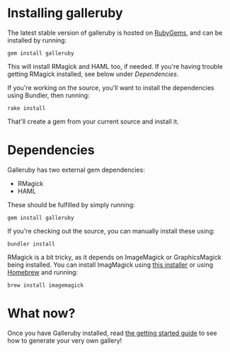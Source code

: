 Installing galleruby
====================

The latest stable version of galleruby is hosted on [RubyGems][rubygems], and
can be installed by running:

    gem install galleruby

This will install RMagick and HAML too, if needed. If you're having trouble
getting RMagick installed, see below under *Dependencies*.

If you're working on the source, you'll want to install the dependencies using
Bundler, then running:

    rake install

That'll create a gem from your current source and install it.

Dependencies
============

Galleruby has two external gem dependencies:

* RMagick
* HAML

These should be fulfilled by simply running:

    gem install galleruby

If you're checking out the source, you can manually install these using:

    bundler install

RMagick is a bit tricky, as it depends on ImageMagick or GraphicsMagick being
installed. You can install ImagMagick using [this installer][magick-installer]
or using [Homebrew][homebrew] and running:

    brew install imagemagick

What now?
=========

Once you have Galleruby installed, read [the getting started guide][guide] to
see how to generate your very own gallery!

[magick-installer]: https://github.com/maddox/magick-installer
[homebrew]: https://github.com/mxcl/homebrew
[rubygems]: http://www.rubygems.org/
[guide]: /jorgenpt/galleruby/GETTING_STARTED.md
